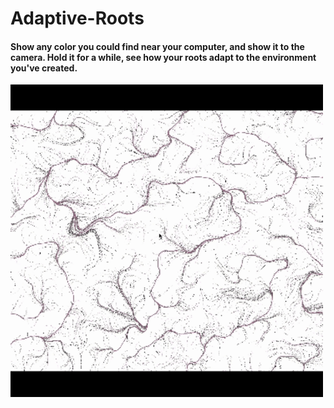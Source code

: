 # Adaptive-Roots
#### Show any color you could find near your computer, and show it to the camera. Hold it for a while, see how your roots adapt to the environment you've created.
<img src="roots.gif" alt="screenshot of the sketch" width="500" height="500">
